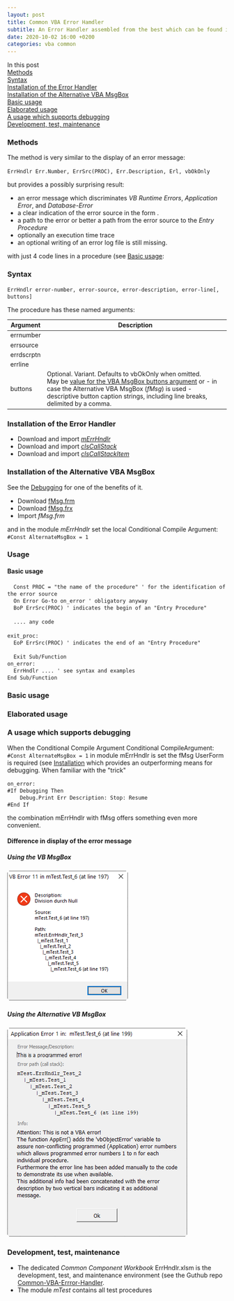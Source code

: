 ```yaml
---
layout: post
title: Common VBA Error Hamdler
subtitle: An Error Handler assembled from the best which can be found in foruns
date: 2020-10-02 16:00 +0200
categories: vba common
---
```



In this post<br>
[Methods](#methods)<br>
[Syntax](#syntax)<br>
[Installation of the Error Handler](#installation-of-the-error-handler)<br>
[Installation of the Alternative VBA MsgBox](#installation-of-the-alternative-vba-msgbox)<br>
[Basic usage](#basic-usage)<br>
[Elaborated usage](#elaborated-usage)<br>
[A usage which supports debugging](#a-usage-which-supports-debugging)<br>
[Development, test, maintenance](#development-test-maintenance)


### Methods
The method is very similar to the  display of an error message:

`ErrHndlr Err.Number, ErrSrc(PROC), Err.Description, Erl, vbOkOnly
`

but provides a possibly surprising result:
- an error message which discriminates _VB Runtime Errors_, _Application Error_, and _Database-Error_
- a clear indication of the error source in the form <module>.<procedure>
- a path to the error or better a path from the error source to the _Entry Procedure_
- optionally an execution time trace
- an optional writing of an error log file is still missing.

 with just 4 code lines in a procedure (see [Basic usage](#basic-usage):


### Syntax
```vbs
ErrHndlr error-number, error-source, error-description, error-line[, buttons]
```
The procedure has these named arguments:

|  Argument  | Description |
| ---------- | ----------- |
| errnumber  |             |
| errsource  |             |
| errdscrptn |             |
| errline    |             |
| buttons    | Optional. Variant. Defaults to vbOkOnly when omitted.<br>May be  [value for the VBA MsgBox buttons argument](<https://docs.microsoft.com/de-DE/office/vba/Language/Reference/User-Interface-Help/msgbox-function#settings>) or - in case the Alternative VBA MsgBox (_fMsg_) is used - descriptive button caption strings, including line breaks, delimited by a comma. |

### Installation of the Error Handler
- Download and import [_mErrHndlr_](https://gitcdn.link/repo/warbe-maker/Common-VBA-Error-Handler/master/mErrHndlr.bas)
- Download and import [_clsCallStack_](https://gitcdn.link/repo/warbe-maker/Common-VBA-Error-Handler/master/clsCallStack.cls)
- Download and import [_clsCallStackItem_](https://gitcdn.link/repo/warbe-maker/Common-VBA-Error-Handler/master/clsCallStackItem.cls)

### Installation of the Alternative VBA MsgBox
See the [Debugging](#debugging) for one of the benefits of it.
- Download [fMsg.frm](https://gitcdn.link/repo/warbe-maker/VBA-MsgBox-alternative/master/fMsg.frm)
- Download  [fMsg.frx](https://gitcdn.link/repo/warbe-maker/VBA-MsgBox-alternative/master/fMsf.frx)
- Import _fMsg.frm_


and in the module _mErrHndlr_ set the local Conditional Compile Argument:<br>`#Const AlternateMsgBox = 1`
### Usage
#### Basic usage
 ```vbscript
   Const PROC = "the name of the procedure" ' for the identification of the error source
   On Error Go-to on_error ' obligatory anyway
   BoP ErrSrc(PROC) ' indicates the begin of an "Entry Procedure"
   
   .... any code

exit_proc:
   EoP ErrSrc(PROC) ' indicates the end of an "Entry Procedure"
   
   Exit Sub/Function
on_error:
   ErrHndlr .... ' see syntax and examples
End Sub/Function
```

### Basic usage
### Elaborated usage
### A usage which supports debugging
When the Conditional Compile Argument Conditional CompileArgument:<br>`#Const AlternateMsgBox = 1` in module mErrHndlr is set the fMsg UserForm is required (see [Installation](#installation) which provides an outperforming means for debugging. When familiar with the "trick"
```vbs
on_error:
#If Debugging Then
    Debug.Print Err Description: Stop: Resume
#End If
```
the combination mErrHndlr with fMsg offers something even more convenient.


#### Difference in display of the error message
##### Using the VB MsgBox
![](Assets/ErrorMsgMsgBox.png)
##### Using the Alternative VB MsgBox
![](Assets/ErrMsgAlternativeMsgBox.png)

### Development, test, maintenance
- The dedicated _Common Component Workbook_ ErrHndlr.xlsm is the development, test, and maintenance environment (see the Guthub repo [Common-VBA-Errror-Handler](https://github.com/warbe-maker/Common-VBA-Error-Handler).
- The module _mTest_ contains all test procedures